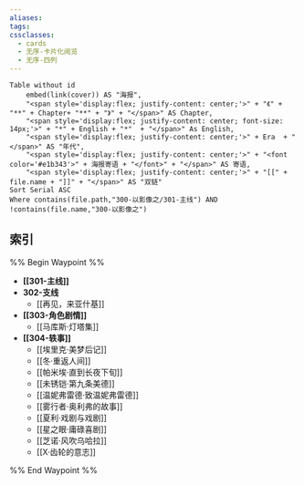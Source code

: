 ```yaml
---
aliases: 
tags: 
cssclasses:
  - cards
  - 无序-卡片化阅览
  - 无序-四列
---
```

```dataview
Table without id
	embed(link(cover)) AS "海报",
	"<span style='display:flex; justify-content: center;'>" + "《" + "**" + Chapter+ "**" + "》" + "</span>" AS Chapter,
	"<span style='display:flex; justify-content: center; font-size: 14px;'>" + "*" + English + "*"  + "</span>" As English,
	"<span style='display:flex; justify-content: center;'>" + Era  + "</span>" AS "年代",
	"<span style='display:flex; justify-content: center;'>" + "<font color='#e1b343'>" + 海报寄语 + "</font>" + "</span>" AS 寄语,
	"<span style='display:flex; justify-content: center;'>" + "[[" + file.name + "]]" + "</span>" AS "双链"
Sort Serial ASC
Where contains(file.path,"300-以影像之/301-主线") AND !contains(file.name,"300-以影像之")
```

## 索引

%% Begin Waypoint %%
- **[[301-主线]]**
- **302-支线**
	- [[再见，来亚什基]]
- **[[303-角色剧情]]**
	- [[马库斯·灯塔集]]
- **[[304-轶事]]**
	- [[埃里克·美梦后记]]
	- [[冬·重返人间]]
	- [[帕米埃·直到长夜下旬]]
	- [[未锈铠·第九条美德]]
	- [[温妮弗雷德·致温妮弗雷德]]
	- [[雾行者·奥利弗的故事]]
	- [[夏利·戏剧与戏剧]]
	- [[星之眼·庸碌喜剧]]
	- [[芝诺·风吹乌哈拉]]
	- [[X·齿轮的意志]]

%% End Waypoint %%
